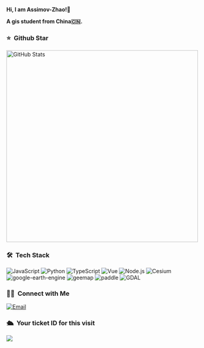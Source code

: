 

     
<strong>Hi, I am Assimov-Zhao!👋 </strong>

<strong>A gis student from China🇨🇳. </strong>
### ⭐️ &nbsp;Github Star

<img width="500px"  alt="GitHub Stats" src="https://github-readme-stats.vercel.app/api?username=sadassimov&count_private=true&show_icons=true"/>

### 🛠 &nbsp;Tech Stack
![JavaScript](https://img.shields.io/badge/-JavaScript-333333?style=flat&logo=javascript)
![Python](https://img.shields.io/badge/-Python-333333?style=flat&logo=python)
![TypeScript](https://img.shields.io/badge/-TypeScript-333333?style=flat&logo=typescript)
![Vue](https://img.shields.io/badge/-Vue-333333?style=flat&logo=vue.js)
![Node.js](https://img.shields.io/badge/-Node-333333?style=flat&logo=node.js)
![Cesium](https://img.shields.io/badge/-Cesium-333333?style=flat&logo=cesium)
![google-earth-engine](https://img.shields.io/badge/-google-earth-engine-333333?style=flat&logo=google-earth-engine)
![geemap](https://img.shields.io/badge/-geemap-333333?style=flat&logo=geemap)
![paddle](https://img.shields.io/badge/-paddle-333333?style=flat&logo=paddle)
![GDAL](https://img.shields.io/badge/-GDAL-333333?style=flat&logo=GDAL)


### 🤝🏻 &nbsp;Connect with Me
<a href="mailto:assimovzl98@gmail.com"><img alt="Email" src="https://img.shields.io/badge/Email-assimovzl98@gmail.com-blue?style=flat-square&logo=gmail"></a>


### 🛳 &nbsp;Your ticket ID for this visit
<img src="https://profile-counter.glitch.me/sadassimov/count.svg" />
<!--
**sadassimov/sadassimov** is a ✨ _special_ ✨ repository because its `README.md` (this file) appears on your GitHub profile.

Here are some ideas to get you started:

- 🔭 I’m currently working on ...
- 🌱 I’m currently learning ...
- 👯 I’m looking to collaborate on ...
- 🤔 I’m looking for help with ...
- 💬 Ask me about ...
- 📫 How to reach me: ...
- 😄 Pronouns: ...
- ⚡ Fun fact: ...
-->
